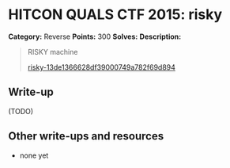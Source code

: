 # HITCON QUALS CTF 2015: risky

**Category:** Reverse
**Points:** 300
**Solves:** 
**Description:**

> RISKY machine
> 
> [risky-13de1366628df39000749a782f69d894](risky-13de1366628df39000749a782f69d894)


## Write-up

(TODO)

## Other write-ups and resources

* none yet
